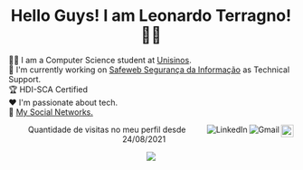 <h1 align="center">Hello Guys! I am Leonardo Terragno!👨‍💻</h1>


👨‍🎓 I am a Computer Science student at <a href="http://www.unisinos.br/">Unisinos</a>.
<br />
:department_store: I'm currently working on <a href="https://safeweb.com.br/">Safeweb Segurança da Informação</a> as Technical Support.
<br />
🏆 HDI-SCA Certified
<br />
:heart: I'm passionate about tech.
<br />
:link: <a href="https://linktr.ee/leobilha">My Social Networks.</a>

<a href="https://github.com/leobilha/">
    <img src="https://img.shields.io/github/followers/leobilha?label=follow&style=social" height="22" title="Follow me" align="right" alt="GitHub">
</a>

<a href="mailto:leeobilhaa@gmail.com">
    <img src="https://img.shields.io/badge/-Gmail-c14438?style=flat&logo=Gmail&logoColor=white" title="Send me an email" align="right" alt="Gmail">
</a>

<a href="https://www.linkedin.com/in/leonardo-bilha-terragno-614943124/">
    <img src="https://img.shields.io/badge/-LinkedIn-blue?style=flat&logo=Linkedin&logoColor=white" title="My Social Network" align="right" alt="LinkedIn">
</a>

<p align="center"> Quantidade  de visitas no meu perfil desde 24/08/2021  </p>
<p align="center">   <img alingn="center" src="https://profile-counter.glitch.me/leobilha/count.svg" /></p>
